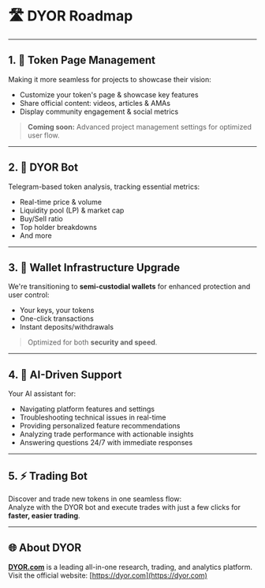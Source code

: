 # 🛣️ DYOR Roadmap

---

## 1. 🧩 Token Page Management

Making it more seamless for projects to showcase their vision:

- Customize your token's page & showcase key features  
- Share official content: videos, articles & AMAs  
- Display community engagement & social metrics  

> **Coming soon:** Advanced project management settings for optimized user flow.

---

## 2. 🤖 DYOR Bot

Telegram-based token analysis, tracking essential metrics:

- Real-time price & volume  
- Liquidity pool (LP) & market cap  
- Buy/Sell ratio  
- Top holder breakdowns  
- And more

---

## 3. 🔐 Wallet Infrastructure Upgrade

We're transitioning to **semi-custodial wallets** for enhanced protection and user control:

- Your keys, your tokens  
- One-click transactions  
- Instant deposits/withdrawals  

> Optimized for both **security and speed**.

---

## 4. 🧠 AI-Driven Support

Your AI assistant for:

- Navigating platform features and settings  
- Troubleshooting technical issues in real-time  
- Providing personalized feature recommendations  
- Analyzing trade performance with actionable insights  
- Answering questions 24/7 with immediate responses

---

## 5. ⚡ Trading Bot

Discover and trade new tokens in one seamless flow:  
Analyze with the DYOR bot and execute trades with just a few clicks for **faster, easier trading**.

---

## 🌐 About DYOR

**[DYOR.com](https://dyor.com)** is a leading all-in-one research, trading, and analytics platform.  
Visit the official website: [https://dyor.com](https://dyor.com)

